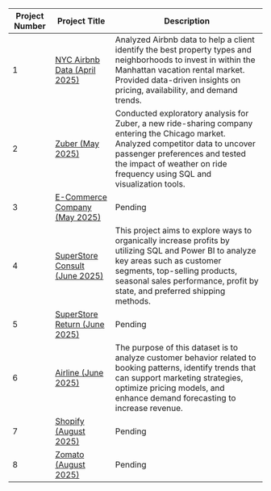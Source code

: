 | Project Number | Project Title | Description |
|----------------|---------------|-------------|
| 1 | [NYC Airbnb Data (April 2025)](./NYC-Airbnb-Data-April-2025) | Analyzed Airbnb data to help a client identify the best property types and neighborhoods to invest in within the Manhattan vacation rental market. Provided data-driven insights on pricing, availability, and demand trends. |
| 2 | [Zuber (May 2025)](./Zuber-May-2025) | Conducted exploratory analysis for Zuber, a new ride-sharing company entering the Chicago market. Analyzed competitor data to uncover passenger preferences and tested the impact of weather on ride frequency using SQL and visualization tools. |
| 3 | [E-Commerce Company (May 2025)](./E-Commerce-Company-May-2025) | Pending |
| 4 | [SuperStore Consult (June 2025)](./SuperStore-Consult-June-2025) | This project aims to explore ways to organically increase profits by utilizing SQL and Power BI to analyze key areas such as customer segments, top-selling products, seasonal sales performance, profit by state, and preferred shipping methods. |
| 5 | [SuperStore Return (June 2025)](./SuperStore-Return-June-2025) | Pending |
| 6 | [Airline (June 2025)](./Airline-June-2025) | The purpose of this dataset is to analyze customer behavior related to booking patterns, identify trends that can support marketing strategies, optimize pricing models, and enhance demand forecasting to increase revenue. |
| 7 | [Shopify (August 2025)](./Shopify-August-2025) | Pending |
| 8 | [Zomato (August 2025)](./Zomato-August-2025) | Pending |
